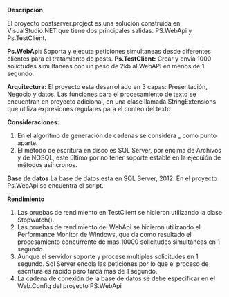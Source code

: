<b>Descripción</b>

El proyecto postserver.project es una solución construida en VisualStudio.NET que tiene dos principales salidas. PS.WebApi y Ps.TestClient. 

<b>Ps.WebApi:</b> Soporta y ejecuta peticiones simultaneas desde diferentes clientes para el tratamiento de posts.
<b>Ps.TestClient:</b> Crear y envia 1000 solictudes simultaneas con un peso de 2kb al WebAPI en menos de 1 segundo.

<b>Arquitectura:</b>
El proyecto esta desarrollado en 3 capas: Presentación, Negocio y datos. Las funciones para el procesamiento de texto se encuentran en proyecto adicional, en una clase llamada StringExtensions que utiliza expresiones regulares para el conteo del texto

<b>Consideraciones:</b>
<br />
1. En el algoritmo de generación de cadenas se considera _ como punto aparte.<br />
2. El método de escritura en disco es SQL Server, por encima de Archivos y de NOSQL, este último por no tener soporte estable en la ejecuión de métodos asíncronos.
 
<b>Base de datos</b>
La base de datos esta en SQL Server, 2012. En el proyecto Ps.WebApi se encuentra el script.

<b>Rendimiento</b><br />
1. Las pruebas de rendimiento en TestClient se hicieron utilizando la clase Stopwatch().<br />
2. Las pruebas de rendimiento del WebApi se hicieron utilizando el Performance Monitor de Windows, que da como resultado el procesamiento concurrente de mas 10000 solicitudes simultáneas en 1 segundo.<br />
3. Aunque el servidor soporte y procese multiples solicitudes en 1 segundo. Sql Server encola las peticiones por lo que el proceso de escritura es rápido pero tarda mas de 1 segundo.<br />
4. La cadena de conexión de la base de datos se debe especificar en el Web.Config del proyecto PS.WebApi<br />
